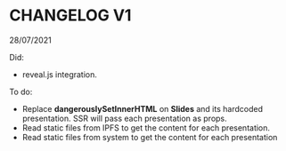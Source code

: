 # CHANGELOG V1

28/07/2021

Did:

- reveal.js integration.

To do:

- Replace **dangerouslySetInnerHTML** on **Slides** and its hardcoded presentation. SSR will pass each presentation as props.
- Read static files from IPFS to get the content for each presentation.
- Read static files from system to get the content for each presentation